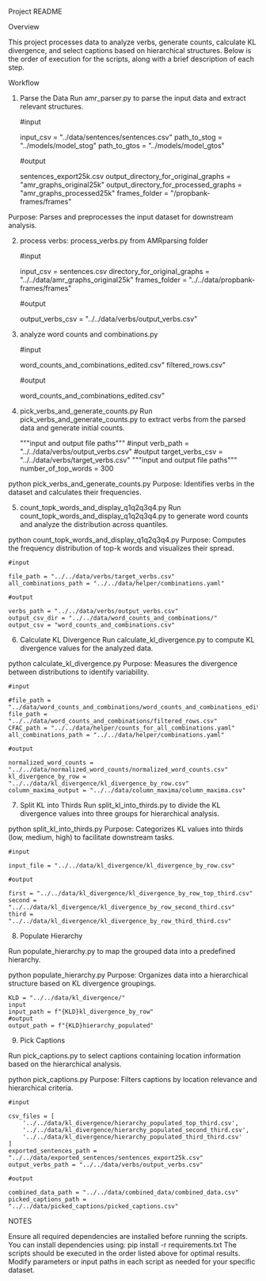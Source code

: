 
Project README

Overview

This project processes data to analyze verbs, generate counts, calculate KL divergence, and select captions based on hierarchical structures. Below is the order of execution for the scripts, along with a brief description of each step.

Workflow

1. Parse the Data
Run amr_parser.py to parse the input data and extract relevant structures.

    #input

    input_csv = "../data/sentences/sentences.csv"
    path_to_stog = "../models/model_stog"
    path_to_gtos = "../models/model_gtos"

    #output

    sentences_export25k.csv
    output_directory_for_original_graphs = "amr_graphs_original25k"
    output_directory_for_processed_graphs = "amr_graphs_processed25k"
    frames_folder = "/propbank-frames/frames"

Purpose: Parses and preprocesses the input dataset for downstream analysis.

2. process verbs: process_verbs.py from AMRparsing folder

    #input

    input_csv = sentences.csv
    directory_for_original_graphs = "../../data/amr_graphs_original25k"
    frames_folder = "../../data/propbank-frames/frames"

    #output

    output_verbs_csv = "../../data/verbs/output_verbs.csv"

3. analyze word counts and combinations.py

    #input

    word_counts_and_combinations_edited.csv"
    filtered_rows.csv"

    #output

    word_counts_and_combinations_edited.csv"


4. pick_verbs_and_generate_counts.py
Run pick_verbs_and_generate_counts.py to extract verbs from the parsed data and generate initial counts.

   """input and output file paths"""
    #input
    verb_path = "../../data/verbs/output_verbs.csv"
    #output
    target_verbs_csv = "../../data/verbs/target_verbs.csv"
    """input and output file paths"""
    number_of_top_words = 300

python pick_verbs_and_generate_counts.py
Purpose: Identifies verbs in the dataset and calculates their frequencies.

5. count_topk_words_and_display_q1q2q3q4.py 
Run count_topk_words_and_display_q1q2q3q4.py to generate word counts and analyze the distribution across quantiles.

python count_topk_words_and_display_q1q2q3q4.py
Purpose: Computes the frequency distribution of top-k words and visualizes their spread.

    #input

    file_path = "../../data/verbs/target_verbs.csv"
    all_combinations_path = "../../data/helper/combinations.yaml"

    #output

    verbs_path = "../../data/verbs/output_verbs.csv"
    output_csv_dir = "../../data/word_counts_and_combinations/"
    output_csv = "word_counts_and_combinations.csv"

6. Calculate KL Divergence
Run calculate_kl_divergence.py to compute KL divergence values for the analyzed data.

python calculate_kl_divergence.py
Purpose: Measures the divergence between distributions to identify variability.

    #input

    #file_path = "../data/word_counts_and_combinations/word_counts_and_combinations_edited.csv"
    file_path = "../../data/word_counts_and_combinations/filtered_rows.csv"
    CFAC_path = "../../data/helper/counts_for_all_combinations.yaml"
    all_combinations_path = "../../data/helper/combinations.yaml"

    #output

    normalized_word_counts = "../../data/normalized_word_counts/normalized_word_counts.csv"
    kl_divergence_by_row = "../../data/kl_divergence/kl_divergence_by_row.csv"
    column_maxima_output = "../../data/column_maxima/column_maxima.csv"


7. Split KL into Thirds
Run split_kl_into_thirds.py to divide the KL divergence values into three groups for hierarchical analysis.

python split_kl_into_thirds.py
Purpose: Categorizes KL values into thirds (low, medium, high) to facilitate downstream tasks.

    #input

    input_file = "../../data/kl_divergence/kl_divergence_by_row.csv"

    #output

    first = "../../data/kl_divergence/kl_divergence_by_row_top_third.csv"
    second = "../../data/kl_divergence/kl_divergence_by_row_second_third.csv"
    third = "../../data/kl_divergence/kl_divergence_by_row_third_third.csv"

8. Populate Hierarchy

Run populate_hierarchy.py to map the grouped data into a predefined hierarchy.

python populate_hierarchy.py
Purpose: Organizes data into a hierarchical structure based on KL divergence groupings.

    KLD = "../../data/kl_divergence/"
    input
    input_path = f"{KLD}kl_divergence_by_row"
    #output
    output_path = f"{KLD}hierarchy_populated"

9. Pick Captions

Run pick_captions.py to select captions containing location information based on the hierarchical analysis.

python pick_captions.py
Purpose: Filters captions by location relevance and hierarchical criteria.

    #input

    csv_files = [
        '../../data/kl_divergence/hierarchy_populated_top_third.csv',
        '../../data/kl_divergence/hierarchy_populated_second_third.csv',
        '../../data/kl_divergence/hierarchy_populated_third_third.csv'
    ]
    exported_sentences_path = "../../data/exported_sentences/sentences_export25k.csv"
    output_verbs_path = "../../data/verbs/output_verbs.csv"

    #output

    combined_data_path = "../../data/combined_data/combined_data.csv"
    picked_captions_path = "../../data/picked_captions/picked_captions.csv"
    

NOTES

Ensure all required dependencies are installed before running the scripts. You can install dependencies using:
pip install -r requirements.txt
The scripts should be executed in the order listed above for optimal results.
Modify parameters or input paths in each script as needed for your specific dataset.